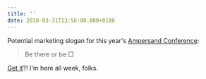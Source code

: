 ```yaml
---
title: ''
date: 2018-03-31T13:56:00.000+0100
---
```

Potential marketing slogan for this year's [Ampersand Conference](https://2018.ampersandconf.com/):

> Be there or be □

[Get it](https://docs.microsoft.com/en-gb/typography/opentype/spec/recom#glyph-0-the-notdef-glyph)?! I'm here all week, folks.
